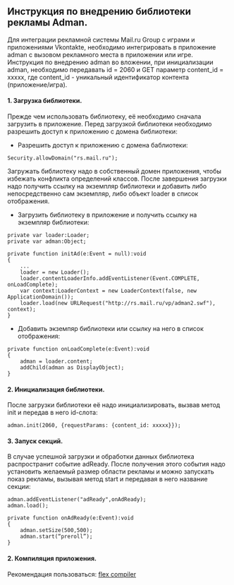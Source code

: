 ## **Инструкция по внедрению библиотеки рекламы Adman.**

Для интеграции рекламной системы Mail.ru Group с играми и приложениями Vkontakte,
необходимо интегрировать в приложение adman c вызовом рекламного места в приложении или игре.
Инструкция по внедрению adman во вложении, при инициализации adman,
необходимо передавать id = 2060 и GET параметр content_id = xxxxx,
где content_id - уникальный идентификатор контента (приложение/игра).

#### **1. Загрузка библиотеки.**
Прежде чем использовать библиотеку, её необходимо сначала загрузить в приложение.
Перед загрузкой библиотеки необходимо разрешить доступ к приложению с домена библиотеки:

* Разрешить доступ к приложению с домена баблиотеки:
```as3
Security.allowDomain("rs.mail.ru");
```

Загружать библиотеку надо в собственный домен приложения, чтобы избежать конфликта 
определений классов. После завершения загрузки надо получить ссылку на экземпляр библиотеки и 
добавить либо непосредственно сам экземпляр, либо объект loader в список отображения.

* Загрузить библиотеку в приложение и получить ссылку на экземпляр библиотеки:
```as3
private var loader:Loader;
private var adman:Object;
```
```as3
private function initAd(e:Event = null):void
{
    ...
    loader = new Loader();
    loader.contentLoaderInfo.addEventListener(Event.COMPLETE, onLoadComplete);
    var context:LoaderContext = new LoaderContext(false, new ApplicationDomain());
    loader.load(new URLRequest("http://rs.mail.ru/vp/adman2.swf"), context);
}
```

* Добавить экземпяр библиотеки или ссылку на него в список отображения:
```as3
private function onLoadComplete(e:Event):void
{
    adman = loader.content;
    addChild(adman as DisplayObject);
}
```

#### **2. Инициализация библиотеки.** 
После загрузки библиотеки её надо инициализировать, вызвав метод init и передав в него id-слота:
```as3
adman.init(2060, {requestParams: {content_id: xxxxx}});
```
#### **3. Запуск секций.**
В случае успешной загрузки и обработки данных библиотека распространит событие adReady. 
После получения этого события надо установить желаемый размер области рекламы и можно 
запускать показ рекламы, вызывая метод start и передавая в него название секции:
```as3
adman.addEventListener("adReady",onAdReady);
adman.load();

private function onAdReady(e:Event):void
{
    adman.setSize(500,500);
    adman.start(“preroll”);
}
```
#### **2. Компиляция приложения.** 
Рекомендация пользоваться:  [flex compiler](http://www.adobe.com/devnet/flex/flex-sdk-download.html)
